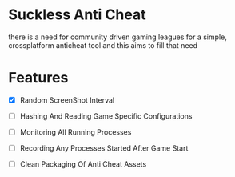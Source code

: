 # Suckless Anti Cheat #

there is a need for community driven gaming leagues for a simple, crossplatform anticheat tool and this aims to fill that need

# Features #
- [x] Random ScreenShot Interval
- [ ] Hashing And Reading Game Specific Configurations
- [ ] Monitoring All Running Processes
- [ ] Recording Any Processes Started After Game Start
- [ ] Clean Packaging Of Anti Cheat Assets


